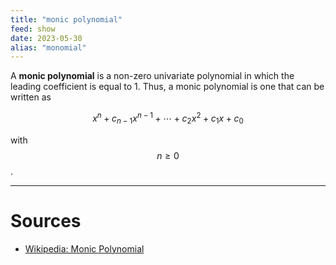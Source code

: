 ```yaml
---
title: "monic polynomial"
feed: show
date: 2023-05-30
alias: "monomial"
---
```


A __monic polynomial__ is a non-zero univariate polynomial in which the leading coefficient is equal to 1. Thus, a monic polynomial is one that can be written as 

$$x^{n}+c_{n-1}x^{n-1}+\cdots +c_{2}x^{2}+c_{1}x+c_{0}$$

 with $$n \ge 0$$.

---

# Sources
- [Wikipedia: Monic Polynomial](https://en.wikipedia.org/wiki/Monic_polynomial)
